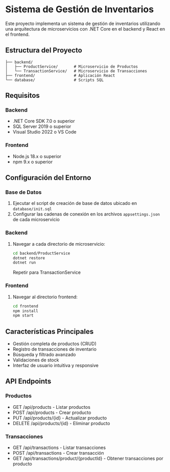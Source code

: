 # Sistema de Gestión de Inventarios

Este proyecto implementa un sistema de gestión de inventarios utilizando una arquitectura de microservicios con .NET Core en el backend y React en el frontend.

## Estructura del Proyecto

```
├── backend/
│   ├── ProductService/       # Microservicio de Productos
│   └── TransactionService/   # Microservicio de Transacciones
├── frontend/                 # Aplicación React
└── database/                 # Scripts SQL
```

## Requisitos

### Backend
- .NET Core SDK 7.0 o superior
- SQL Server 2019 o superior
- Visual Studio 2022 o VS Code

### Frontend
- Node.js 18.x o superior
- npm 9.x o superior

## Configuración del Entorno

### Base de Datos
1. Ejecutar el script de creación de base de datos ubicado en `database/init.sql`
2. Configurar las cadenas de conexión en los archivos `appsettings.json` de cada microservicio

### Backend
1. Navegar a cada directorio de microservicio:
   ```bash
   cd backend/ProductService
   dotnet restore
   dotnet run
   ```
   Repetir para TransactionService

### Frontend
1. Navegar al directorio frontend:
   ```bash
   cd frontend
   npm install
   npm start
   ```

## Características Principales
- Gestión completa de productos (CRUD)
- Registro de transacciones de inventario
- Búsqueda y filtrado avanzado
- Validaciones de stock
- Interfaz de usuario intuitiva y responsive

## API Endpoints

### Productos
- GET /api/products - Listar productos
- POST /api/products - Crear producto
- PUT /api/products/{id} - Actualizar producto
- DELETE /api/products/{id} - Eliminar producto

### Transacciones
- GET /api/transactions - Listar transacciones
- POST /api/transactions - Crear transacción
- GET /api/transactions/product/{productId} - Obtener transacciones por producto 